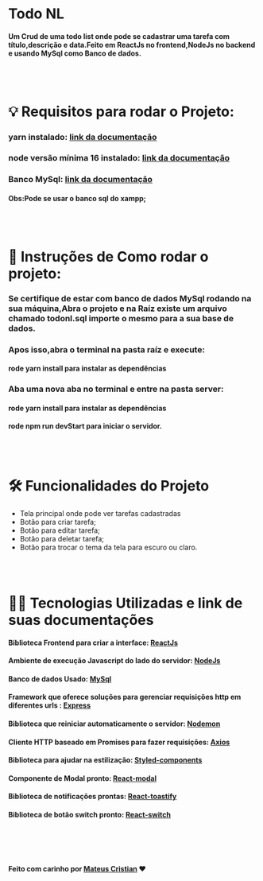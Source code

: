 # Todo NL

#### Um Crud de uma todo list onde pode se cadastrar uma tarefa com título,descrição e data.Feito em ReactJs no frontend,NodeJs no backend e usando MySql como Banco de dados.

<br>
<br>

# 💡 Requisitos para rodar o Projeto:

### yarn instalado: [link da documentação](https://classic.yarnpkg.com/lang/en/docs/install/#windows-stable)

### node versão mínima 16 instalado: [link da documentação](https://nodejs.org/en/)

### Banco MySql: [link da documentação](https://www.mysql.com/)

#### Obs:Pode se usar o banco sql do xampp;

<br>
<br>

# 📄 Instruções de Como rodar o projeto:

### Se certifique de estar com banco de dados MySql rodando na sua máquina,Abra o projeto e na Raíz existe um arquivo chamado todonl.sql importe o mesmo para a sua base de dados.

### Apos isso,abra o terminal na pasta raíz e execute:

#### rode yarn install para instalar as dependências

### Aba uma nova aba no terminal e entre na pasta server:

#### rode yarn install para instalar as dependências

#### rode npm run devStart para iniciar o servidor.

<br>
<br>

# 🛠️ Funcionalidades do Projeto

<ul>
<li>Tela principal onde pode ver tarefas cadastradas</li>
<li>Botão para criar tarefa;</li>
<li>Botão para editar tarefa;</li>
<li>Botão para deletar tarefa;</li>
<li>Botão para trocar o tema da tela para escuro ou claro.</li>
</ul>

<br>
<br>

# 👨‍💻 Tecnologias Utilizadas e link de suas documentações

#### Biblioteca Frontend para criar a interface: [ReactJs](https://pt-br.reactjs.org/)

#### Ambiente de execução Javascript do lado do servidor: [NodeJs](https://nodejs.org/en/)

#### Banco de dados Usado: [MySql](https://www.mysql.com/)

#### Framework que oferece soluções para gerenciar requisições http em diferentes urls : [Express](https://expressjs.com/pt-br/)

#### Biblioteca que reiniciar automaticamente o servidor: [Nodemon](https://www.npmjs.com/package/nodemon)

#### Cliente HTTP baseado em Promises para fazer requisições: [Axios](https://axios-http.com/docs/api_intro)

#### Biblioteca para ajudar na estilização: [Styled-components](https://styled-components.com/docs)

#### Componente de Modal pronto: [React-modal](https://reactcommunity.org/react-modal/)

#### Biblioteca de notificações prontas: [React-toastify](https://fkhadra.github.io/react-toastify/introduction)

#### Biblioteca de botão switch pronto: [React-switch](https://www.npmjs.com/package/react-switch)

<br>
<br>

#

#### Feito com carinho por [Mateus Cristian](https://www.linkedin.com/in/mateus-cristian-ferreira-de-paula-2520271a4/) ❤️
